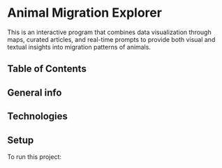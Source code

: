 # Animal Migration Explorer

This is an interactive program that combines data visualization through maps, curated articles, and real-time prompts to provide both visual and textual insights into migration patterns of animals. 

## Table of Contents

## General info 

## Technologies 


## Setup 

To run this project: 
